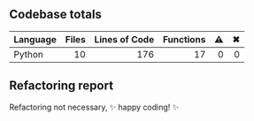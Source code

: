 ## Codebase totals
| **Language** | **Files** | **Lines of Code** | **Functions** | ⚠ | ✖ |
| --- | ---: | ---: | ---: | ---: | ---: |
| Python | 10 | 176 | 17 | 0 | 0 |


## Refactoring report
Refactoring not necessary, ✨ happy coding! ✨
